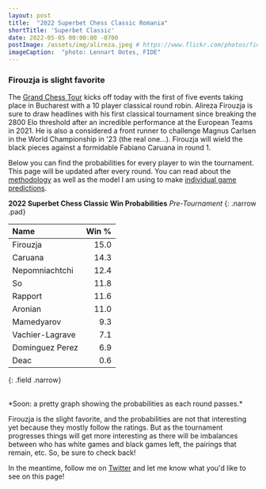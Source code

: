 ```yaml
---
layout: post
title:  "2022 Superbet Chess Classic Romania"
shortTitle: 'Superbet Classic'
date: 2022-05-05 00:00:00 -0700
postImage: /assets/img/alireza.jpeg # https://www.flickr.com/photos/fide/51782665101/in/photolist-2mTRGfH-2mF3T2E-2mFPiS8-2mGLprG-2mFPiSP-2mGHx2B-2mFraoE-2mH8cTG-2mGWPqT-2mbnW9r-2mbMGAE-2mFFqui-2mFTz2N-2mUmAc9-2mGhtwZ-2mbC9n9-2mFRHrs-2mFDYtd-2mGjizs-2mHa4JP-2mbihND-2mHccpR-2mGKNVX-2mGrZgb-2mbKy8k-2mGp2pN-2mGQHfx-2mbNKm2-2mGoSmJ-2mGoSoC-2mFRfug-2mFRfqP-2mFUBEj-2mFVCsk-2mFSnPS-2mFVCmy-2mGrg6K-2mFJEpo-2mHbFrj-2mHbFoi-2mH9npq-2mHcFF6-2mFDgYa-2mHcbab-2mK1g2L-2mGWPuF-2mH18QK-2mGZ8oD-2mGWPwE-2mGWPM4
imageCaption:  "photo: Lennart Ootes, FIDE"
---
```

<style>
    .field td {padding: 3px 3px; }
    .field th {padding: 3px 3px; }
    .narrow {width: 50%; margin: auto;}
    .post-header{
        margin-bottom: 10px;
    }
    .post-title{
        margin-bottom: 10px;
    }
    .pad{
        padding: 5px;
    }
.postImage {
  display: block;
  text-align: center;
  margin-left: auto;
  margin-right: auto;
  font-size: 12px;
  max-height: 300px;
  padding-top: 0px;
}

.postImage img {
  height: auto;
  max-height: 300px;
}

.caption {
  display: block;
  text-align: center;
  margin-left: auto;
  margin-right: auto;
  font-size: 12px;
}
</style>

### Firouzja is slight favorite
The [Grand Chess Tour][gct] kicks off today with the first of five events taking place in Bucharest with a 10 player classical round robin. Alireza Firouzja is sure to draw headlines with his first classical tournament since breaking the 2800 Elo threshold after an incredible performance at the European Teams in 2021. He is also a considered a front runner to challenge Magnus Carlsen in the World Championship in '23 (the real one...). Firouzja will wield the black pieces against a formidable Fabiano Caruana in round 1.

Below you can find the probabilities for every player to win the tournament. This page will be updated after every round. You can read about the [methodology][meth] as well as the model I am using to make [individual game predictions][model].

**2022 Superbet Chess Classic Win Probabilities**
*Pre-Tournament*
{: .narrow .pad}

| Name            | Win % |
|:----------------|------:|
| Firouzja        |  15.0 |
| Caruana         |  14.3 |
| Nepomniachtchi  |  12.4 |
| So              |  11.8 |
| Rapport         |  11.6 |
| Aronian         |  11.0 |
| Mamedyarov      |   9.3 |
| Vachier-Lagrave |   7.1 |
| Dominguez Perez |   6.9 |
| Deac            |   0.6 |
{: .field .narrow}

<br>
*Soon: a pretty graph showing the probabilities as each round passes.*
<br>

Firouzja is the slight favorite, and the probabilities are not that interesting yet because they mostly follow the ratings. But as the tournament progresses things will get more interesting as there will be imbalances between who has white games and black games left, the pairings that remain, etc.  So, be sure to check back!

In the meantime, follow me on [Twitter][twit] and let me know what you'd like to see on this page!



[gct]: https://grandchesstour.org/2022-grand-chess-tour/2022-superbet-chess-classic
[meth]: https://pawnalyze.com/tournament/2022/02/21/nakamura-likely-to-qualify-for-candidates-2022.html
[model]: https://pawnalyze.com/tournament/2022/02/27/Elo-Rating-Accuracy-Is-Machine-Learning-Better.html
[twit]: https://twitter.com/pawnalyze